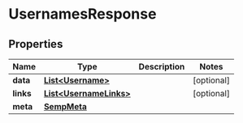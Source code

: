 
# UsernamesResponse

## Properties
Name | Type | Description | Notes
------------ | ------------- | ------------- | -------------
**data** | [**List&lt;Username&gt;**](Username.md) |  |  [optional]
**links** | [**List&lt;UsernameLinks&gt;**](UsernameLinks.md) |  |  [optional]
**meta** | [**SempMeta**](SempMeta.md) |  | 



